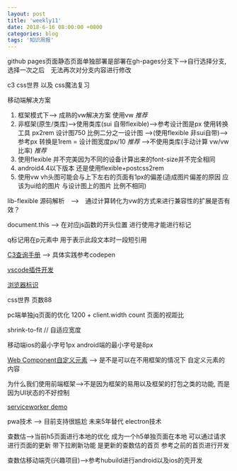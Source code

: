 ```yaml
---
layout: post
title: 'weekly11'
date: 2018-6-16 08:00:00 +0800
categories: blog
tags: '知识周报'
---
```


github pages页面静态页面单独部署是部署在gh-pages分支下-->自行选择分支,选择一次之后　无法再次对分支内容进行修改

c3 css世界 以及 css魔法复习

移动端解决方案
1.  框架模式下--> 成熟的vw解决方案 使用vw _推荐_
2.  非框架(原生/类库)-->使用类库(sui 自带flexible)-->参考设计图是px 使用转换工具 px2rem 设计图750 比例二分之一设计图
                    -->(使用flexible 非sui自带)-->参考px 转换是1rem = 设计图宽度px/10 _推荐_
                    -->不使用类库(手动计算 vw/vw比率) _推荐_
3.  使用flexible 并不完美因为不同的设备计算出来的font-size并不完全相同
4.  android4.4以下版本 还是使用flexible+postcss2rem 
5.  使用vw vh头图可能会与上下左右的页面有1px的偏差(造成图片偏差的原因 应该为ui给的图片 与设计图上的图片 比例不相同)

lib-flexible 源码解析　-->　通过计算转化为vw的方式来进行兼容性的扩展是否有效？

document.this --> 在对应js函数的开头位置 进行使用才能进行标记

q标记用在p元素中 用于表示此段文本时一段短引用

[C3查询手册](http://css.doyoe.com/) --> 具体实践参考codepen

[vscode插件开发](https://www.jianshu.com/p/520c575e91c3)

[浏览器标识](https://github.com/Valve/fingerprintjs2)

css世界 页数88

pc端单独jq页面的优化 1200 + client.width count 页面的视距比

shrink-to-fit // 自适应宽度

移动端ios的最小字号1px android端的最小字号是8px

[Web Component自定义元素](https://developer.mozilla.org/zh-CN/docs/Web/API/Window/customElements) --> 是不是可以在不用框架的情况下 自定义元素的内容

为什么我们使用前端框架-->不是因为框架的易用以及框架的打包之类的功能, 而是因为UI状态的不好控制

[serviceworker demo](https://github.com/mdn/sw-test)

pwa技术 --> 目前支持很尴尬 未来5年替代 electron技术

查数估-->当前h5页面进行本地的优化 成为一个h5单独页面在本地 可以通过请求进行页面的更新 带下拉刷新功能 是更新的查数估的首页 参考之前的首页进行开发

查数估移动端壳(兴趣项目)-->参考hubuild进行android以及ios的壳开发